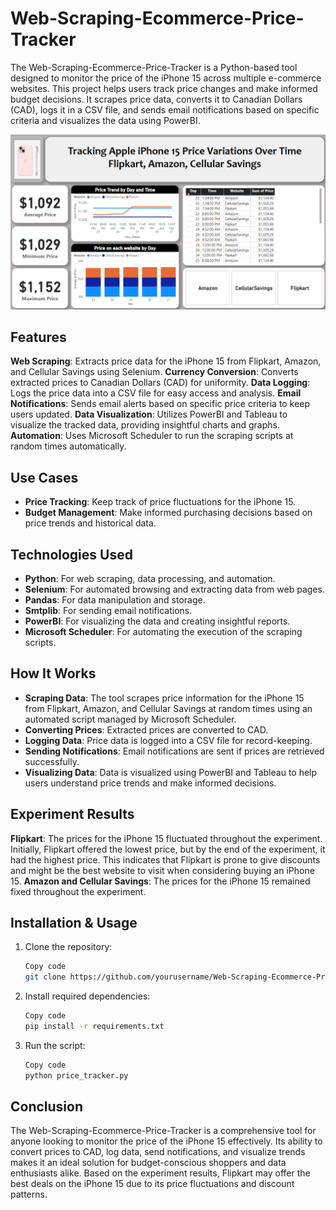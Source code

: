 # Web-Scraping-Ecommerce-Price-Tracker
The Web-Scraping-Ecommerce-Price-Tracker is a Python-based tool designed to monitor the price of the iPhone 15 across multiple e-commerce websites. This project helps users track price changes and make informed budget decisions. It scrapes price data, converts it to Canadian Dollars (CAD), logs it in a CSV file, and sends email notifications based on specific criteria and visualizes the data using PowerBI.

<img src = "https://github.com/Frances-Odunaiya/Web-Scraping-Ecommerce-Price-Tracker/blob/main/Iphone%2015%20price%20Tracker.png" alt = "Price-Tracker" />

## Features
**Web Scraping**: Extracts price data for the iPhone 15 from Flipkart, Amazon, and Cellular Savings using Selenium.
**Currency Conversion**: Converts extracted prices to Canadian Dollars (CAD) for uniformity.
**Data Logging**: Logs the price data into a CSV file for easy access and analysis.
**Email Notifications**: Sends email alerts based on specific price criteria to keep users updated.
**Data Visualization**: Utilizes PowerBI and Tableau to visualize the tracked data, providing insightful charts and graphs.
**Automation**: Uses Microsoft Scheduler to run the scraping scripts at random times automatically.

## Use Cases
- **Price Tracking**: Keep track of price fluctuations for the iPhone 15.
- **Budget Management**: Make informed purchasing decisions based on price trends and historical data.

## Technologies Used
- **Python**: For web scraping, data processing, and automation.
- **Selenium**: For automated browsing and extracting data from web pages.
- **Pandas**: For data manipulation and storage.
- **Smtplib**: For sending email notifications.
- **PowerBI**: For visualizing the data and creating insightful reports.
- **Microsoft Scheduler**: For automating the execution of the scraping scripts.

## How It Works
- **Scraping Data**: The tool scrapes price information for the iPhone 15 from Flipkart, Amazon, and Cellular Savings at random times using an automated script managed by Microsoft Scheduler.
- **Converting Prices**: Extracted prices are converted to CAD.
- **Logging Data**: Price data is logged into a CSV file for record-keeping.
- **Sending Notifications**: Email notifications are sent if prices are retrieved successfully.
- **Visualizing Data**: Data is visualized using PowerBI and Tableau to help users understand price trends and make informed decisions.

## Experiment Results
**Flipkart**: The prices for the iPhone 15 fluctuated throughout the experiment. Initially, Flipkart offered the lowest price, but by the end of the experiment, it had the highest price. This indicates that Flipkart is prone to give discounts and might be the best website to visit when considering buying an iPhone 15.
**Amazon and Cellular Savings**: The prices for the iPhone 15 remained fixed throughout the experiment.

## Installation & Usage
1. Clone the repository:
      ```bash
      Copy code
      git clone https://github.com/yourusername/Web-Scraping-Ecommerce-Price-Tracker.git
   
2. Install required dependencies:
     ```bash
     Copy code
     pip install -r requirements.txt

3. Run the script:
     ```bash
     Copy code
     python price_tracker.py


## Conclusion
The Web-Scraping-Ecommerce-Price-Tracker is a comprehensive tool for anyone looking to monitor the price of the iPhone 15 effectively. Its ability to convert prices to CAD, log data, send notifications, and visualize trends makes it an ideal solution for budget-conscious shoppers and data enthusiasts alike. Based on the experiment results, Flipkart may offer the best deals on the iPhone 15 due to its price fluctuations and discount patterns.
